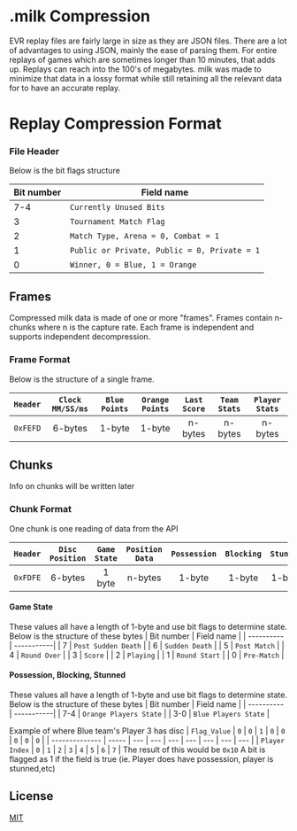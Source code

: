 # .milk Compression
EVR replay files are fairly large in size as they are JSON files. There are a lot of advantages to using JSON, mainly the ease of parsing them. For entire replays of games which are sometimes longer than 10 minutes, that adds up. Replays can reach into the 100's of megabytes. milk was made to minimize that data in a lossy format while still retaining all the relevant data for to have an accurate replay.

# Replay Compression Format
### File Header
Below is the bit flags structure

| Bit number | Field name |
| ---------- | -----------|
| 7-4       | `Currently Unused Bits` |
| 3       | `Tournament Match Flag` |
| 2       | `Match Type, Arena = 0, Combat = 1`  |
| 1       | `Public or Private, Public = 0, Private = 1` |
| 0       | `Winner, 0 = Blue, 1 = Orange` |

## Frames
Compressed milk data is made of one or more "frames". Frames contain n-chunks where n is the capture rate.
Each frame is independent and supports independent decompression.

### Frame Format
Below is the structure of a single frame.

| `Header` | `Clock MM/SS/ms` | `Blue Points` | `Orange Points` | `Last Score` | `Team Stats` | `Player Stats` |
|:--------:|:----------------:|:-------------:|:---------------:|:------------:|:------------:|:--------------:|
| `0xFEFD` |     6-bytes      |     1-byte    |     1-byte      |   n-bytes    |    n-bytes   |     n-bytes    |

## Chunks
Info on chunks will be written later

### Chunk Format
One chunk is one reading of data from the API

| `Header` | `Disc Position` |`Game State`| `Position Data` | `Possession` | `Blocking` | `Stunned` |
|:--------:|:---------------:|:----------:|:---------------:|:------------:|:----------:|:---------:|
| `0xFDFE` |     6-bytes     |   1 byte   |     n-bytes     |    1-byte    |   1-byte   |  1-byte   |

#### Game State
These values all have a length of 1-byte and use bit flags to determine state.
Below is the structure of these bytes
| Bit number | Field name |
| ---------- | -----------|
| 7       | `Post Sudden Death` |
| 6       | `Sudden Death`  |
| 5       | `Post Match`    |
| 4       | `Round Over`    |
| 3       | `Score`         |
| 2       | `Playing`       |
| 1       | `Round Start`   |
| 0       | `Pre-Match`     |

#### Possession, Blocking, Stunned
These values all have a length of 1-byte and use bit flags to determine state.
Below is the structure of these bytes
| Bit number | Field name |
| ---------- | -----------|
| 7-4        | `Orange Players State` |
| 3-0        | `Blue Players State`   |

Example of where Blue team's Player 3 has disc
|  `Flag_Value`  |   `0`   |  `0`  |  `1`  |  `0`  |  `0`  |  `0`  |  `0`  |  `0`  |
| -------------- | ----- | --- | --- | --- | --- | --- | --- | --- |
| `Player Index` |   `0`   |  `1`  |  `2`  |  `3`  |  `4`  |  `5`  |  `6`  |  `7`  |
The result of this would be `0x10`
A bit is flagged as 1 if the field is true (ie. Player does have possession, player is stunned,etc)

## License
[MIT](https://choosealicense.com/licenses/mit/)
